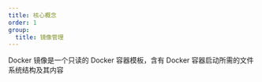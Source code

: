 ```yaml
---
title: 核心概念
order: 1
group:
  title: 镜像管理
---
```


Docker 镜像是一个只读的 Docker 容器模板，含有 Docker 容器启动所需的文件系统结构及其内容
